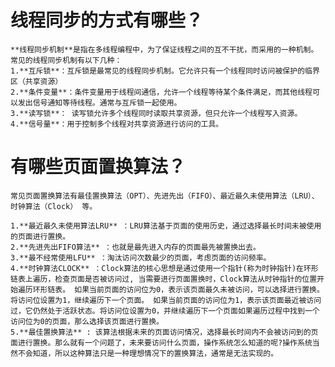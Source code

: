# 线程同步的方式有哪些？
    **线程同步机制**是指在多线程编程中，为了保证线程之间的互不干扰，而采用的一种机制。常见的线程同步机制有以下几种：
    1.**互斥锁**：互斥锁是最常见的线程同步机制。它允许只有一个线程同时访问被保护的临界区（共享资源）
    2.**条件变量**：条件变量用于线程间通信，允许一个线程等待某个条件满足，而其他线程可以发出信号通知等待线程。通常与互斥锁一起使用。
    3.**读写锁**： 读写锁允许多个线程同时读取共享资源，但只允许一个线程写入资源。
    4.**信号量**：用于控制多个线程对共享资源进行访问的工具。

# 有哪些页面置换算法？
    常见页面置换算法有最佳置换算法（OPT）、先进先出（FIFO）、最近最久未使用算法（LRU）、时钟算法（Clock） 等。

    1.**最近最久未使用算法LRU** ：LRU算法基于页面的使用历史，通过选择最长时间未被使用的页面进行置换。
    2.**先进先出FIFO算法** ：也就是最先进入内存的页面最先被置换出去。
    3.**最不经常使用LFU** ：淘汰访问次数最少的页面，考虑页面的访问频率。
    4.**时钟算法CLOCK** ：Clock算法的核心思想是通过使用一个指针(称为时钟指针)在环形链表上遍历，检查页面是否被访问过, 当需要进行页面置换时，Clock算法从时钟指针的位置开始遍历环形链表。 如果当前页面的访问位为0，表示该页面最久未被访问，可以选择进行置换。将访问位设置为1，继续遍历下一个页面。 如果当前页面的访问位为1，表示该页面最近被访问过，它仍然处于活跃状态。将访问位设置为0，并继续遍历下一个页面如果遍历过程中找到一个访问位为0的页面，那么选择该页面进行置换。
    5.**最佳置换算法** : 该算法根据未来的页面访问情况，选择最长时间内不会被访问到的页面进行置换。那么就有一个问题了，未来要访问什么页面，操作系统怎么知道的呢?操作系统当然不会知道，所以这种算法只是一种理想情况下的置换算法，通常是无法实现的。